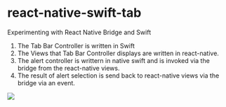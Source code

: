 # react-native-swift-tab
Experimenting with React Native Bridge and Swift

1. The Tab Bar Controller is written in Swift
2. The Views that Tab Bar Controller displays are written in react-native.
3. The alert controller is writtern in native swift and is invoked via the bridge from the react-native views.
4. The result of alert selection is send back to react-native views via the bridge via an event.

![](https://media.giphy.com/media/26FL5C8Emk0XeDWfK/giphy.gif)
